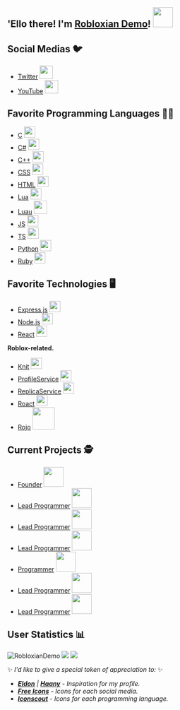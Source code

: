 ## 'Ello there! I'm [Robloxian Demo](https://www.youtube.com/c/Demoman/)! <img src = "https://media3.giphy.com/media/3ohhwMDyS6rv3sB8yI/giphy.gif?cid=790b7611pqudfl3ym6b1njv90ivuhdblkdn9ex7jj8gkj1rf&rid=giphy.gif&ct=s" width = "45px">

## Social Medias 🐦
* [Twitter](https://twitter.com/RobloxianDemo) <img src = "https://www.freeiconspng.com/uploads/logo-twitter-icon-symbol-0.png" width = "30"/>
* [YouTube](https://www.youtube.com/c/Demoman) <img src = "https://www.freeiconspng.com/uploads/youtube-logo-21.png" width = "30"/>

## Favorite Programming Languages 👨‍💻
* [C](https://devdocs.io/c) <img src = "https://cdn.iconscout.com/icon/free/png-256/c-57-1175191.png" width = "25"/>
* [C#](https://docs.microsoft.com/en-us/dotnet/csharp/programming-guide) <img src = "https://cdn.iconscout.com/icon/free/png-256/csharp-1-1175241.png" width = "25"/>
* [C++](https://devdocs.io/cpp) <img src = "https://cdn.iconscout.com/icon/free/png-256/c-4-226082.png" width = "25"/>
* [CSS](https://devdocs.io/css) <img src = "https://cdn.iconscout.com/icon/free/png-256/css3-8-1175200.png" width = "25"/>
* [HTML](https://devdocs.io/html) <img src = "https://cdn.iconscout.com/icon/free/png-256/css3-8-1175200.png" width = "25"/>
* [Lua](https://luau-lang.org) <img src = "https://cdn.iconscout.com/icon/free/png-256/lua-3521554-2944972.png" width = "25"/>
* [Luau](https://devdocs.io/lua) <img src = "https://luau-lang.org/assets/images/luau-88.png" width = "30"/>
* [JS](https://devdocs.io/javascript) <img src = "https://cdn.iconscout.com/icon/free/png-256/javascript-1-225993.png" width = "25"/>
* [TS](https://devdocs.io/typescript) <img src = "https://cdn.iconscout.com/icon/free/png-256/typescript-1174965.png" width = "25"/>
* [Python](https://devdocs.io/python) <img src = "https://cdn.iconscout.com/icon/free/png-256/python-2-226051.png" width = "25"/>
* [Ruby](https://devdocs.io/ruby) <img src = "https://cdn.iconscout.com/icon/free/png-256/ruby-3521683-2945127.png" width = "25"/>

## Favorite Technologies 🖥️
* [Express.js](https://expressjs.com/en/5x/api.html) <img src = "https://external-content.duckduckgo.com/ip3/expressjs.com.ico" width = "25"/>
* [Node.js](https://nodejs.org/api/index.html) <img src = "https://cdn.iconscout.com/icon/free/png-256/node-js-3-1174937.png" width = "25"/>
* [React](https://reactjs.org/docs/react-api.html) <img src = "https://cdn.iconscout.com/icon/free/png-256/react-3-1175109.png" width = "25"/>

**Roblox-related.**
* [Knit](https://sleitnick.github.io/Knit/api) <img src = "https://external-content.duckduckgo.com/ip3/developer.roblox.com.ico" width = "25"/>
* [ProfileService](https://madstudioroblox.github.io/ProfileService/api) <img src = "https://external-content.duckduckgo.com/ip3/developer.roblox.com.ico" width = "25"/>
* [ReplicaService](https://madstudioroblox.github.io/ReplicaService/api) <img src = "https://external-content.duckduckgo.com/ip3/developer.roblox.com.ico" width = "25"/>
* [Roact](https://roblox.github.io/roact/api-reference) <img src = "https://external-content.duckduckgo.com/ip3/developer.roblox.com.ico" width = "25"/>
* [Rojo](https://rojo.space/docs/v6) <img src = "https://rojo.space/img/logo.png" width = "50"/>

## Current Projects 🕵️
* [Founder](https://twitter.com/Facilitative_) <img src = "https://tr.rbxcdn.com/1dd88c0308dcb21b089db6e2b61646d2/150/150/Image/Png" width = "45"/>
* [Lead Programmer](https://www.roblox.com/groups/5211677/Capital-Productions) <img src = "https://tr.rbxcdn.com/6489c7cb24febcf9de5074841a09cd79/150/150/Image/Png" width = "45"/>
* [Lead Programmer](https://www.roblox.com/groups/7685450/Marvelous-Studio) <img src = "https://tr.rbxcdn.com/63ef3d08c7a6172a941104461a38d46d/150/150/Image/Png" width = "45"/>
* [Lead Programmer](https://www.roblox.com/groups/5504197/CL-Game-Studio) <img src = "https://tr.rbxcdn.com/6dbe6260cd90ef0f7697d5889fb66319/150/150/Image/Png" width = "45"/>
* [Programmer](https://www.roblox.com/groups/3991320/GamesReborn) <img src = "https://tr.rbxcdn.com/677bf084be66c01b58e122539dca244e/150/150/Image/Png" width = "45"/>
* [Lead Programmer](https://www.roblox.com/groups/10707656/GamesReborn-Super) <img src = "https://tr.rbxcdn.com/d50a6405dff004b110893587b6aa3ec5/150/150/Image/Png" width = "45"/>
* [Lead Programmer](https://www.roblox.com/groups/140110/New-World) <img src = "https://tr.rbxcdn.com/483d2411d0db6d222a2ef98ac0b336a4/150/150/Image/Png" width = "45"/>

## User Statistics 📊
<img src = "https://komarev.com/ghpvc/?username=RobloxianDemo" alt = "RobloxianDemo" />
<img src = "https://github-readme-stats.vercel.app/api/top-langs/?username=RobloxianDemo&layout=compact" /> <img src = "https://github-readme-stats.vercel.app/api?username=RobloxianDemo&show_icons=true" />

✨ *I'd like to give a special token of appreciation to:* ✨
* ***[Eldon](https://github.com/eldonwilliams/eldonwilliams)** | **[Haany](https://github.com/MarikIshtar007/MarikIshtar007)** - Inspiration for my profile.*
* ***[Free Icons](https://www.freeiconspng.com/)** - Icons for each social media.*
* ***[Iconscout](https://iconscout.com/)** - Icons for each programming language.*
